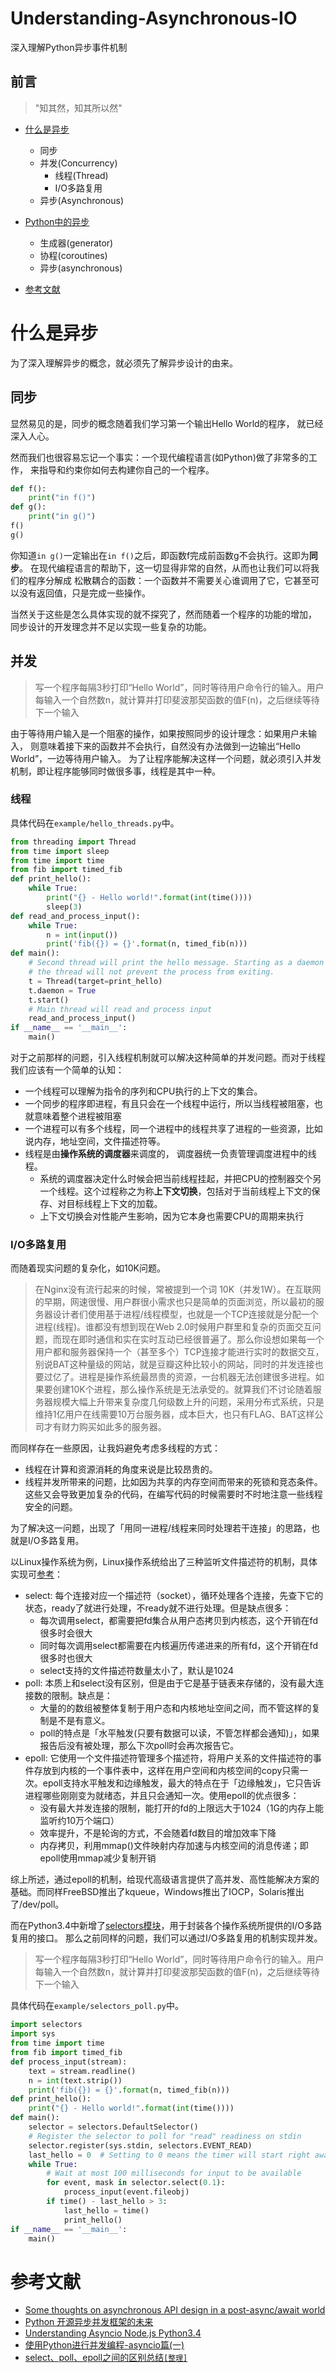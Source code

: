 # Understanding-Asynchronous-IO
深入理解Python异步事件机制

## 前言

> "知其然，知其所以然"

* [什么是异步](#什么是异步)
    * 同步
    * 并发(Concurrency)
        * 线程(Thread)
        * I/O多路复用
    * 异步(Asynchronous)
        
* [Python中的异步](#Python中的异步)
    * 生成器(generator)
    * 协程(coroutines)
    * 异步(asynchronous)
* [参考文献](#参考文献)
         
# 什么是异步

为了深入理解异步的概念，就必须先了解异步设计的由来。

## 同步

显然易见的是，同步的概念随着我们学习第一个输出Hello World的程序，
就已经深入人心。

然而我们也很容易忘记一个事实：一个现代编程语言(如Python)做了非常多的工作，
来指导和约束你如何去构建你自己的一个程序。

```python
def f():
    print("in f()")
def g():
    print("in g()")
f()
g()
```

你知道`in g()`一定输出在`in f()`之后，即函数f完成前函数g不会执行。这即为**同步**。
在现代编程语言的帮助下，这一切显得非常的自然，从而也让我们可以将我们的程序分解成
松散耦合的函数：一个函数并不需要关心谁调用了它，它甚至可以没有返回值，只是完成一些操作。

当然关于这些是怎么具体实现的就不探究了，然而随着一个程序的功能的增加，
同步设计的开发理念并不足以实现一些复杂的功能。

## 并发

> 写一个程序每隔3秒打印“Hello World”，同时等待用户命令行的输入。用户每输入一个自然数n，就计算并打印斐波那契函数的值F(n)，之后继续等待下一个输入

由于等待用户输入是一个阻塞的操作，如果按照同步的设计理念：如果用户未输入，
则意味着接下来的函数并不会执行，自然没有办法做到一边输出“Hello World”，一边等待用户输入。
为了让程序能解决这样一个问题，就必须引入并发机制，即让程序能够同时做很多事，线程是其中一种。

### 线程
具体代码在`example/hello_threads.py`中。

```python
from threading import Thread
from time import sleep
from time import time
from fib import timed_fib
def print_hello():
    while True:
        print("{} - Hello world!".format(int(time())))
        sleep(3)
def read_and_process_input():
    while True:
        n = int(input())
        print('fib({}) = {}'.format(n, timed_fib(n)))
def main():
    # Second thread will print the hello message. Starting as a daemon means
    # the thread will not prevent the process from exiting.
    t = Thread(target=print_hello)
    t.daemon = True
    t.start()
    # Main thread will read and process input
    read_and_process_input()
if __name__ == '__main__':
    main()
```

对于之前那样的问题，引入线程机制就可以解决这种简单的并发问题。而对于线程我们应该有一个简单的认知：

* 一个线程可以理解为指令的序列和CPU执行的上下文的集合。
* 一个同步的程序即进程，有且只会在一个线程中运行，所以当线程被阻塞，也就意味着整个进程被阻塞
* 一个进程可以有多个线程，同一个进程中的线程共享了进程的一些资源，比如说内存，地址空间，文件描述符等。
* 线程是由**操作系统的调度器**来调度的， 调度器统一负责管理调度进程中的线程。
    * 系统的调度器决定什么时候会把当前线程挂起，并把CPU的控制器交个另一个线程。这个过程称之为称**上下文切换**，包括对于当前线程上下文的保存、对目标线程上下文的加载。
    * 上下文切换会对性能产生影响，因为它本身也需要CPU的周期来执行

### I/O多路复用

而随着现实问题的复杂化，如10K问题。

> 在Nginx没有流行起来的时候，常被提到一个词 10K（并发1W）。在互联网的早期，网速很慢、用户群很小需求也只是简单的页面浏览，所以最初的服务器设计者们使用基于进程/线程模型，也就是一个TCP连接就是分配一个进程(线程)。谁都没有想到现在Web 2.0时候用户群里和复杂的页面交互问题，而现在即时通信和实在实时互动已经很普遍了。那么你设想如果每一个用户都和服务器保持一个（甚至多个）TCP连接才能进行实时的数据交互，别说BAT这种量级的网站，就是豆瓣这种比较小的网站，同时的并发连接也要过亿了。进程是操作系统最昂贵的资源，一台机器无法创建很多进程。如果要创建10K个进程，那么操作系统是无法承受的。就算我们不讨论随着服务器规模大幅上升带来复杂度几何级数上升的问题，采用分布式系统，只是维持1亿用户在线需要10万台服务器，成本巨大，也只有FLAG、BAT这样公司才有财力购买如此多的服务器。

而同样存在一些原因，让我妈避免考虑多线程的方式：

* 线程在计算和资源消耗的角度来说是比较昂贵的。
* 线程并发所带来的问题，比如因为共享的内存空间而带来的死锁和竞态条件。这些又会导致更加复杂的代码，在编写代码的时候需要时不时地注意一些线程安全的问题。

为了解决这一问题，出现了「用同一进程/线程来同时处理若干连接」的思路，也就是I/O多路复用。

以Linux操作系统为例，Linux操作系统给出了三种监听文件描述符的机制，具体实现可[参考](http://www.cnblogs.com/Anker/p/3265058.html)：

* select: 每个连接对应一个描述符（socket），循环处理各个连接，先查下它的状态，ready了就进行处理，不ready就不进行处理。但是缺点很多：
    * 每次调用select，都需要把fd集合从用户态拷贝到内核态，这个开销在fd很多时会很大
    * 同时每次调用select都需要在内核遍历传递进来的所有fd，这个开销在fd很多时也很大
    * select支持的文件描述符数量太小了，默认是1024
* poll: 本质上和select没有区别，但是由于它是基于链表来存储的，没有最大连接数的限制。缺点是：
    * 大量的的数组被整体复制于用户态和内核地址空间之间，而不管这样的复制是不是有意义。
    * poll的特点是「水平触发(只要有数据可以读，不管怎样都会通知)」，如果报告后没有被处理，那么下次poll时会再次报告它。
* epoll: 它使用一个文件描述符管理多个描述符，将用户关系的文件描述符的事件存放到内核的一个事件表中，这样在用户空间和内核空间的copy只需一次。epoll支持水平触发和边缘触发，最大的特点在于「边缘触发」，它只告诉进程哪些刚刚变为就绪态，并且只会通知一次。使用epoll的优点很多：
    * 没有最大并发连接的限制，能打开的fd的上限远大于1024（1G的内存上能监听约10万个端口）
    * 效率提升，不是轮询的方式，不会随着fd数目的增加效率下降
    * 内存拷贝，利用mmap()文件映射内存加速与内核空间的消息传递；即epoll使用mmap减少复制开销
    
综上所述，通过epoll的机制，给现代高级语言提供了高并发、高性能解决方案的基础。而同样FreeBSD推出了kqueue，Windows推出了IOCP，Solaris推出了/dev/poll。

而在Python3.4中新增了[selectors模块](https://docs.python.org/3/library/selectors.html)，用于封装各个操作系统所提供的I/O多路复用的接口。
那么之前同样的问题，我们可以通过I/O多路复用的机制实现并发。

> 写一个程序每隔3秒打印“Hello World”，同时等待用户命令行的输入。用户每输入一个自然数n，就计算并打印斐波那契函数的值F(n)，之后继续等待下一个输入

具体代码在`example/selectors_poll.py`中。

```python
import selectors
import sys
from time import time
from fib import timed_fib
def process_input(stream):
    text = stream.readline()
    n = int(text.strip())
    print('fib({}) = {}'.format(n, timed_fib(n)))
def print_hello():
    print("{} - Hello world!".format(int(time())))
def main():
    selector = selectors.DefaultSelector()
    # Register the selector to poll for "read" readiness on stdin
    selector.register(sys.stdin, selectors.EVENT_READ)
    last_hello = 0  # Setting to 0 means the timer will start right away
    while True:
        # Wait at most 100 milliseconds for input to be available
        for event, mask in selector.select(0.1):
            process_input(event.fileobj)
        if time() - last_hello > 3:
            last_hello = time()
            print_hello()
if __name__ == '__main__':
    main()
```

# 参考文献

* [Some thoughts on asynchronous API design in a post-async/await world](https://vorpus.org/blog/some-thoughts-on-asynchronous-api-design-in-a-post-asyncawait-world/)
* [Python 开源异步并发框架的未来](https://segmentfault.com/a/1190000000471602)
* [Understanding Asyncio Node.js Python3.4](http://sahandsaba.com/understanding-asyncio-node-js-python-3-4.html)
* [使用Python进行并发编程-asyncio篇(一)](http://www.dongwm.com/archives/%E4%BD%BF%E7%94%A8Python%E8%BF%9B%E8%A1%8C%E5%B9%B6%E5%8F%91%E7%BC%96%E7%A8%8B-asyncio%E7%AF%87/)
* [select、poll、epoll之间的区别总结`[整理]`](http://www.cnblogs.com/Anker/p/3265058.html)


